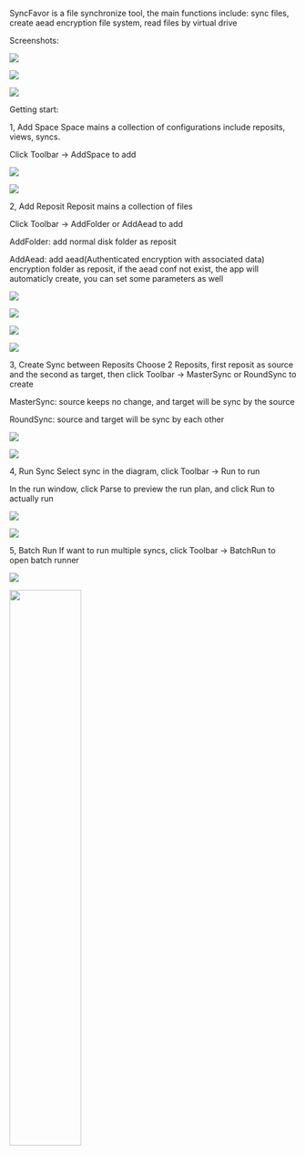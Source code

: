 SyncFavor is a file synchronize tool, the main functions include: 
sync files, create aead encryption file system, read files by virtual drive

Screenshots:

![](https://github.com/bsmith-zhao/sync/blob/main/doc/main-ndisk.png)

![](https://github.com/bsmith-zhao/sync/blob/main/doc/main-prj.png)

![](https://github.com/bsmith-zhao/sync/blob/main/doc/main-test.png)

Getting start:

1, Add Space
Space mains a collection of configurations include reposits, views, syncs.

Click Toolbar -> AddSpace to add

![](https://github.com/bsmith-zhao/sync/blob/main/doc/add-space.png)

![](https://github.com/bsmith-zhao/sync/blob/main/doc/space-test.png)

2, Add Reposit
Reposit mains a collection of files

Click Toolbar -> AddFolder or AddAead to add

AddFolder: add normal disk folder as reposit

AddAead: add aead(Authenticated encryption with associated data) encryption folder as reposit, 
if the aead conf not exist, the app will automaticly create, you can set some parameters as well

![](https://github.com/bsmith-zhao/sync/blob/main/doc/add-aead.png)

![](https://github.com/bsmith-zhao/sync/blob/main/doc/aead-args.png)

![](https://github.com/bsmith-zhao/sync/blob/main/doc/aead-pwd.png)

![](https://github.com/bsmith-zhao/sync/blob/main/doc/space-reps.png)

3, Create Sync between Reposits
Choose 2 Reposits, first reposit as source and the second as target, 
then click Toolbar -> MasterSync or RoundSync to create

MasterSync: source keeps no change, and target will be sync by the source

RoundSync: source and target will be sync by each other

![](https://github.com/bsmith-zhao/sync/blob/main/doc/add-master-sync.png)

![](https://github.com/bsmith-zhao/sync/blob/main/doc/pick-master-sync.png)

4, Run Sync
Select sync in the diagram, click Toolbar -> Run to run

In the run window, click Parse to preview the run plan, and click Run to actually run

![](https://github.com/bsmith-zhao/sync/blob/main/doc/run-form.png?raw=true)

![](https://github.com/bsmith-zhao/sync/blob/main/doc/parse-result.png?raw=true)

5, Batch Run
If want to run multiple syncs, click Toolbar -> BatchRun to open batch runner

![](https://github.com/bsmith-zhao/sync/blob/main/doc/batch-run.png?raw=true)

<img src="https://github.com/bsmith-zhao/sync/blob/main/doc/batch-run.png" width=50% height=50%>